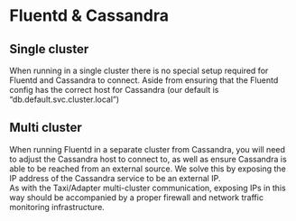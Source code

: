 # Fluentd & Cassandra

## Single cluster

When running in a single cluster there is no special setup required for Fluentd and Cassandra to connect. Aside from ensuring that the Fluentd config has the correct host for Cassandra \(our default is “db.default.svc.cluster.local”\)

## Multi cluster

When running Fluentd in a separate cluster from Cassandra, you will need to adjust the Cassandra host to connect to, as well as ensure Cassandra is able to be reached from an external source. We solve this by exposing the IP address of the Cassandra service to be an external IP.   
As with the Taxi/Adapter multi-cluster communication, exposing IPs in this way should be accompanied by a proper firewall and network traffic monitoring infrastructure.   
 

